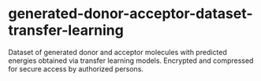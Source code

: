 # generated-donor-acceptor-dataset-transfer-learning
Dataset of generated donor and acceptor molecules with predicted energies obtained via transfer learning models. Encrypted and compressed for secure access by authorized persons.
